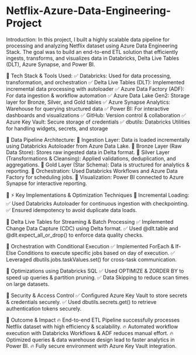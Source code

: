 # Netflix-Azure-Data-Engineering-Project
Introduction:
In this project, I built a highly scalable data pipeline for processing and analyzing Netflix dataset using Azure Data Engineering Stack. The goal was to build an end-to-end ETL solution that efficiently ingests, transforms, and visualizes data in Databricks, Delta Live Tables (DLT), Azure Synapse, and Power BI.

🔧 Tech Stack & Tools Used:
✅ Databricks: Used for data processing, transformation, and orchestration
✅ Delta Live Tables (DLT): Implemented incremental data processing with autoloader
✅ Azure Data Factory (ADF): For data ingestion & workflow automation
✅ Azure Data Lake Gen2: Storage layer for Bronze, Silver, and Gold tables
✅ Azure Synapse Analytics: Warehouse for querying structured data
✅ Power BI: For interactive dashboards and visualizations
✅ GitHub: Version control & collaboration
✅ Azure Key Vault: Secure storage of credentials
✅ dbutils: Databricks Utilities for handling widgets, secrets, and storage

📂 Data Pipeline Architecture:
📌 Ingestion Layer: Data is loaded incrementally using Databricks Autoloader from Azure Data Lake.
📌 Bronze Layer (Raw Data Store): Stores raw ingested data in Delta format.
📌 Silver Layer (Transformations & Cleansing): Applied validations, deduplication, and aggregations.
📌 Gold Layer (Star Schema): Data is structured for analytics & reporting.
📌 Orchestration: Used Databricks Workflows and Azure Data Factory for scheduling jobs.
📌 Visualization: Power BI connected to Azure Synapse for interactive reporting.

🔹 ⚡ Key Implementations & Optimization Techniques
🔹 Incremental Loading:
✅ Used Databricks Autoloader for continuous ingestion with checkpointing.
✅ Ensured idempotency to avoid duplicate data loads.

🔹 Delta Live Tables for Streaming & Batch Processing
✅ Implemented Change Data Capture (CDC) using Delta format.
✅ Used @dlt.table and @dlt.expect_all_or_drop() to enforce data quality checks.

🔹 Orchestration with Conditional Execution
✅ Implemented ForEach & If-Else Conditions to execute specific jobs based on day of execution.
✅ Leveraged dbutils.jobs.taskValues.set() for cross-task communication.

🔹 Optimizations using Databricks SQL
✅ Used OPTIMIZE & ZORDER BY to speed up queries & partition pruning.
✅ Data Skipping to reduce scan times on large datasets.

🔹 Security & Access Control
✅ Configured Azure Key Vault to store secrets & credentials securely.
✅ Used dbutils.secrets.get() to retrieve authentication tokens securely.

🔹 Outcome & Impact
🔥 End-to-end ETL Pipeline successfully processes Netflix dataset with high efficiency & scalability.
🔥 Automated workflow execution with Databricks Workflows & ADF reduces manual effort.
🔥 Optimized queries & data warehouse design lead to faster analytics in Power BI.
🔥 Fully secure environment with Azure Key Vault integration.
